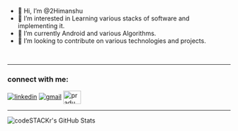 - 👋 Hi, I’m @2Himanshu
- 👀 I’m interested in Learning various stacks of software and implementing it.
- 🌱 I’m currently Android and various Algorithms.
- 💞️ I’m looking to contribute on various technologies and projects.

<!---
2Himanshu/2Himanshu is a ✨ special ✨ repository because its `README.md` (this file) appears on your GitHub profile.
You can click the Preview link to take a look at your changes.
--->


<br />

------------

### connect with me:
<p>
<a href="https://www.linkedin.com/in/himanshu-yadav-669569198/" target="_blank"><img src="https://img.shields.io/badge/linkedin-%230077B5.svg?style=for-the-badge&logo=linkedin&logoColor=white" alt="linkedin" /></a>
<a href="mailto:himanshu31072001@gmail.com" target="_blank"><img src="https://img.shields.io/badge/Gmail-D14836?style=for-the-badge&logo=gmail&logoColor=white" alt="gmail" /></a>
<a href="https://www.hackerrank.com/himanshu31072001" target="blank"><img align="center" src="https://raw.githubusercontent.com/rahuldkjain/github-profile-readme-generator/master/src/images/icons/Social/hackerrank.svg" alt="pradumnasaraf" height="30" width="40" /></a>
</p>

------------

  <img align="left" alt="codeSTACKr's GitHub Stats" src="https://github-readme-stats.vercel.app/api?username=2Himanshu&show_icons=true&hide_border=true" />

